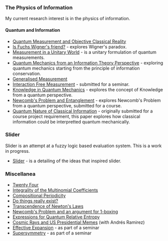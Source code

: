 ### The Physics of Information
My current research interest is in the physics of information.
#### Quantum and Information
* [Quantum Measurement and Objective Classical Reality](https://www.mdpi.com/2673-9984/9/1/16)
* [Is Fuchs Wigner's friend?](fuchs.pdf) - explores Wigner's paradox.
* [Measurement in a Unitary World](https://arxiv.org/abs/2212.03829) - is a unitary formulation of quantum measurements.
* [Quantum Mechanics from an Information Theory Perspective](qm-it.pdf) - exploring quantum mechanics starting from the principle of information conservation.
* [Generalised Measurement](generalised-measurement.pdf)
* [Interaction Free Measurement](interaction-free.pdf) - submitted for a seminar.
* [Knowledge in Quantum Mechanics](quantum-knowledge.pdf) - explores the concept of Knowledge from a quantum perspective.
* [Newcomb's Problem and Entanglement](quantum-newcomb.pdf) - explores Newcomb's Problem from a quantum perspective, submitted for a course.
* [Quantum Nature of Classical Information](quantum-nature.pdf) - originally submitted for a course project requirement, this paper explores how classical information could be interpretted quantum mechanically.

### Slider
Slider is an attempt at a fuzzy logic based evaluation system. This is a work in progress.
* [Slider](slider.pdf) - is a detailing of the ideas that inspired slider.

### Miscellanea
* [Twenty Four](twenty-four.pdf)
* [Integrality of the Multinomial Coefficients](multinomial-integrality.pdf)
* [Compositional Periodicity](compositional-periodicity.pdf)
* [Do things really exist?](things-exist.pdf)
* [Transcendence of Newton's Laws](newtonian-transcendence.pdf)
* [Newcomb's Problem and an argument for 1-boxing](newcomb.pdf)
* [Expressions for Quantum Relative Entropy](relative-entropy-expressions.pdf)
* [Cosmic Rays and US Presidential Memes](cosmic-rays-memes.pdf) (with Andrés Ramirez⁩)
* [Effective Expansion](effective-expansion.pdf) - as part of a seminar
* [Supersymmetry](supersymmetry-seminar.pdf) - as part of a seminar
